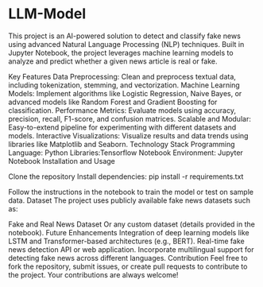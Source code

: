 # LLM-Model
This project is an AI-powered solution to detect and classify fake news using advanced Natural Language Processing (NLP) techniques. Built in Jupyter Notebook, the project leverages machine learning models to analyze and predict whether a given news article is real or fake.

Key Features
Data Preprocessing: Clean and preprocess textual data, including tokenization, stemming, and vectorization.
Machine Learning Models: Implement algorithms like Logistic Regression, Naive Bayes, or advanced models like Random Forest and Gradient Boosting for classification.
Performance Metrics: Evaluate models using accuracy, precision, recall, F1-score, and confusion matrices.
Scalable and Modular: Easy-to-extend pipeline for experimenting with different datasets and models.
Interactive Visualizations: Visualize results and data trends using libraries like Matplotlib and Seaborn.
Technology Stack
Programming Language: Python
Libraries:Tensorflow
Notebook Environment: Jupyter Notebook
Installation and Usage

Clone the repository
Install dependencies:
pip install -r requirements.txt


Follow the instructions in the notebook to train the model or test on sample data.
Dataset
The project uses publicly available fake news datasets such as:

Fake and Real News Dataset
Or any custom dataset (details provided in the notebook).
Future Enhancements
Integration of deep learning models like LSTM and Transformer-based architectures (e.g., BERT).
Real-time fake news detection API or web application.
Incorporate multilingual support for detecting fake news across different languages.
Contribution
Feel free to fork the repository, submit issues, or create pull requests to contribute to the project. Your contributions are always welcome!
